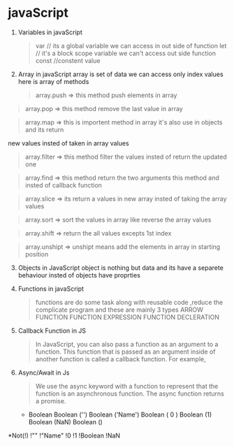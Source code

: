 # javaScript

1. Variables in javaScript

   > var // its a global variable we can access in out side of function
   > let // it's a block scope variable we can't access out side function
   > const //constent value

2. Array in javaScript
   array is set of data we can access only index values  
   here is array of methods
   > array.push => this method push elements in array

> array.pop => this method remove the last value in array

> array.map => this is importent method in array it's also use in objects and its return

 new values insted of taken in array values

> array.filter => this method filter the values insted of return the updated one

> array.find => this method return the two arguments this method and insted of callback function

> array.slice => its return a values in new array insted of taking the array values

> array.sort => sort the values in array like reverse the array values

> array.shift => return the all values excepts 1st index

> array.unshipt => unshipt means add the elements in array in starting position

3. Objects in JavaScript
   object is nothing but data and its have a separete behaviour insted of objects have proprties

4. Functions in javaScript
   > functions are do some task along with reusable code ,reduce the complicate program
   > and these are mainly 3 types
   > ARROW FUNCTION
   > FUNCTION EXPRESSION
   > FUNCTION DECLERATION
5. Callback Function in JS
   >In JavaScript, you can also pass a function as an argument to a function. This function that is passed as an argument inside of another function is called a callback function. For example,
6. Async/Await in Js
   >We use the async keyword with a function to represent that the function is an asynchronous function. The async function returns a promise.   


   <!-- Primetive Data TYpes -->
   * Boolean
   Boolean  ('') <!-- False -->
   Boolean ('Name') <!-- True -->
   Boolean ( 0 ) <!-- False -->
   Boolean (1) <!-- True -->
   Boolean (NaN) <!-- False -->
   Boolean () <!--   False -->

  *Not(!)
  !"" <!-- True -->
  !"Name" <!-- False -->
  !0 <!-- True -->
  !1 <!-- False -->
  !Boolean <!-- False -->
  !NaN <!-- True -->